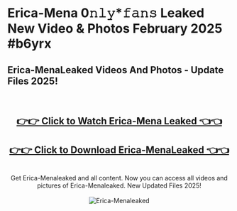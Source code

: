 # Erica-Mena 0𝚗𝚕𝚢*𝚏𝚊𝚗𝚜 Leaked New Video & Photos February 2025 #b6yrx

<h2>Erica-MenaLeaked Videos And Photos - Update Files 2025!</h2>
<br>
<div align="center">
<h2><a href="https://mediaupload.pro?title=Erica-Mena&ref=11F" rel="nofollow">👉👉 Click to Watch Erica-Mena Leaked 👈👈</a></h2>
<h2><a href="https://mediaupload.pro?title=Erica-Mena&ref=11F" rel="nofollow">👉👉 Click to Download Erica-MenaLeaked 👈👈</a></h2>
<br>
Get Erica-Menaleaked and all content. Now you can access all videos and pictures of Erica-Menaleaked. New Updated Files 2025!
<br>
<br>
<a href="https://mediaupload.pro?title=Erica-Mena&ref=11F" rel="nofollow" data-target="animated-image.originalLink"><img src="https://i.ibb.co/Gkj2r4b/banner.png" alt="Erica-Menaleaked" style="max-width: 100%; display: inline-block;" data-target="animated-image.originalImage"></a>
</div>
<br>

